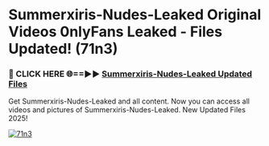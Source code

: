 # Summerxiris-Nudes-Leaked Original Videos 0nlyFans Leaked - Files Updated! (71n3)

<h3>🔴 CLICK HERE 🌐==►► <a href="https://tinyurl.com/4mcuefdz" rel="nofollow">Summerxiris-Nudes-Leaked Updated Files</a></h3>

Get Summerxiris-Nudes-Leaked and all content. Now you can access all videos and pictures of Summerxiris-Nudes-Leaked. New Updated Files 2025!

[![71n3](https://i.imgur.com/StAQSOY.gif)](https://tinyurl.com/4mcuefdz)
